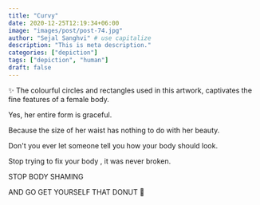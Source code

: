 ```yaml
---
title: "Curvy"
date: 2020-12-25T12:19:34+06:00
image: "images/post/post-74.jpg"
author: "Sejal Sanghvi" # use capitalize
description: "This is meta description."
categories: ["depiction"]
tags: ["depiction", "human"] 
draft: false
---
```

✨ The colourful circles and rectangles used in this artwork, captivates the fine features of a female body.

Yes, her entire form is graceful.

Because the size of her waist has nothing to do with her beauty.

Don't you ever let someone tell you how your body should look.

Stop trying to fix your body , it was never broken.

STOP BODY SHAMING

AND GO GET YOURSELF THAT DONUT 🍩